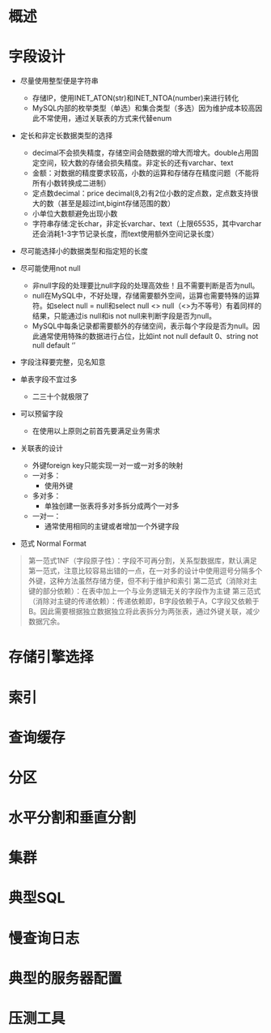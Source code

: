 # 概述

# 字段设计

  - 尽量使用整型便是字符串
    - 存储IP，使用INET_ATON(str)和INET_NTOA(number)来进行转化
    - MySQL内部的枚举类型（单选）和集合类型（多选）因为维护成本较高因此不常使用，通过关联表的方式来代替enum

  - 定长和非定长数据类型的选择
    - decimal不会损失精度，存储空间会随数据的增大而增大。double占用固定空间，较大数的存储会损失精度。非定长的还有varchar、text
    - 金额：对数据的精度要求较高，小数的运算和存储存在精度问题（不能将所有小数转换成二进制）
    - 定点数decimal：price decimal(8,2)有2位小数的定点数，定点数支持很大的数（甚至是超过int,bigint存储范围的数）
    - 小单位大数额避免出现小数
    - 字符串存储:定长char，非定长varchar、text（上限65535，其中varchar还会消耗1-3字节记录长度，而text使用额外空间记录长度）
  
  - 尽可能选择小的数据类型和指定短的长度

  - 尽可能使用not null
    - 非null字段的处理要比null字段的处理高效些！且不需要判断是否为null。
    - null在MySQL中，不好处理，存储需要额外空间，运算也需要特殊的运算符。如select null = null和select null <> null（<>为不等号）有着同样的结果，只能通过is null和is not null来判断字段是否为null。
    - MySQL中每条记录都需要额外的存储空间，表示每个字段是否为null。因此通常使用特殊的数据进行占位，比如int not null default 0、string not null default ‘’
  
  - 字段注释要完整，见名知意
  
  - 单表字段不宜过多
    - 二三十个就极限了
  
  - 可以预留字段
    - 在使用以上原则之前首先要满足业务需求
  
  - 关联表的设计
    - 外键foreign key只能实现一对一或一对多的映射
    - 一对多：
      - 使用外键
    - 多对多：
      - 单独创建一张表将多对多拆分成两个一对多
    - 一对一：
      - 通常使用相同的主键或者增加一个外键字段
  
  - 范式 Normal Format
  > 第一范式1NF（字段原子性）：字段不可再分割，关系型数据库，默认满足第一范式，注意比较容易出错的一点，在一对多的设计中使用逗号分隔多个外键，这种方法虽然存储方便，但不利于维护和索引
  > 第二范式（消除对主键的部分依赖）：在表中加上一个与业务逻辑无关的字段作为主键
  > 第三范式（消除对主键的传递依赖）：传递依赖即，B字段依赖于A，C字段又依赖于B。因此需要根据独立数据独立将此表拆分为两张表，通过外键关联，减少数据冗余。
  
  
# 存储引擎选择
# 索引

# 查询缓存
# 分区
# 水平分割和垂直分割
# 集群
# 典型SQL
# 慢查询日志
# 典型的服务器配置
# 压测工具
